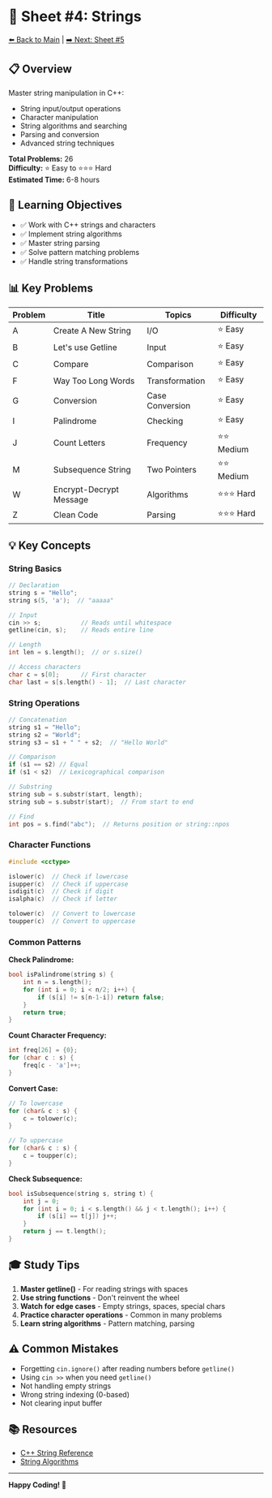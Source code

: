 # 📘 Sheet #4: Strings

[⬅️ Back to Main](../README.md) | [➡️ Next: Sheet #5](../08%20Sheet%20%235%20(Functions)/README.md)

## 📋 Overview

Master string manipulation in C++:
- String input/output operations
- Character manipulation
- String algorithms and searching
- Parsing and conversion
- Advanced string techniques

**Total Problems:** 26  
**Difficulty:** ⭐ Easy to ⭐⭐⭐ Hard  
**Estimated Time:** 6-8 hours

## 🎯 Learning Objectives

- ✅ Work with C++ strings and characters
- ✅ Implement string algorithms
- ✅ Master string parsing
- ✅ Solve pattern matching problems
- ✅ Handle string transformations

## 📊 Key Problems

| Problem | Title | Topics | Difficulty |
|---------|-------|--------|------------|
| A | Create A New String | I/O | ⭐ Easy |
| B | Let's use Getline | Input | ⭐ Easy |
| C | Compare | Comparison | ⭐ Easy |
| F | Way Too Long Words | Transformation | ⭐ Easy |
| G | Conversion | Case Conversion | ⭐ Easy |
| I | Palindrome | Checking | ⭐ Easy |
| J | Count Letters | Frequency | ⭐⭐ Medium |
| M | Subsequence String | Two Pointers | ⭐⭐ Medium |
| W | Encrypt-Decrypt Message | Algorithms | ⭐⭐⭐ Hard |
| Z | Clean Code | Parsing | ⭐⭐⭐ Hard |

## 💡 Key Concepts

### String Basics
```cpp
// Declaration
string s = "Hello";
string s(5, 'a');  // "aaaaa"

// Input
cin >> s;           // Reads until whitespace
getline(cin, s);    // Reads entire line

// Length
int len = s.length();  // or s.size()

// Access characters
char c = s[0];      // First character
char last = s[s.length() - 1];  // Last character
```

### String Operations
```cpp
// Concatenation
string s1 = "Hello";
string s2 = "World";
string s3 = s1 + " " + s2;  // "Hello World"

// Comparison
if (s1 == s2) // Equal
if (s1 < s2)  // Lexicographical comparison

// Substring
string sub = s.substr(start, length);
string sub = s.substr(start);  // From start to end

// Find
int pos = s.find("abc");  // Returns position or string::npos
```

### Character Functions
```cpp
#include <cctype>

islower(c)  // Check if lowercase
isupper(c)  // Check if uppercase
isdigit(c)  // Check if digit
isalpha(c)  // Check if letter

tolower(c)  // Convert to lowercase
toupper(c)  // Convert to uppercase
```

### Common Patterns

**Check Palindrome:**
```cpp
bool isPalindrome(string s) {
    int n = s.length();
    for (int i = 0; i < n/2; i++) {
        if (s[i] != s[n-1-i]) return false;
    }
    return true;
}
```

**Count Character Frequency:**
```cpp
int freq[26] = {0};
for (char c : s) {
    freq[c - 'a']++;
}
```

**Convert Case:**
```cpp
// To lowercase
for (char& c : s) {
    c = tolower(c);
}

// To uppercase  
for (char& c : s) {
    c = toupper(c);
}
```

**Check Subsequence:**
```cpp
bool isSubsequence(string s, string t) {
    int j = 0;
    for (int i = 0; i < s.length() && j < t.length(); i++) {
        if (s[i] == t[j]) j++;
    }
    return j == t.length();
}
```

## 🎓 Study Tips

1. **Master getline()** - For reading strings with spaces
2. **Use string functions** - Don't reinvent the wheel
3. **Watch for edge cases** - Empty strings, spaces, special chars
4. **Practice character operations** - Common in many problems
5. **Learn string algorithms** - Pattern matching, parsing

## ⚠️ Common Mistakes

- Forgetting `cin.ignore()` after reading numbers before `getline()`
- Using `cin >>` when you need `getline()`
- Not handling empty strings
- Wrong string indexing (0-based)
- Not clearing input buffer

## 📚 Resources

- [C++ String Reference](https://en.cppreference.com/w/cpp/string/basic_string)
- [String Algorithms](https://cp-algorithms.com/string/string-hashing.html)

---

**Happy Coding! 🚀**
